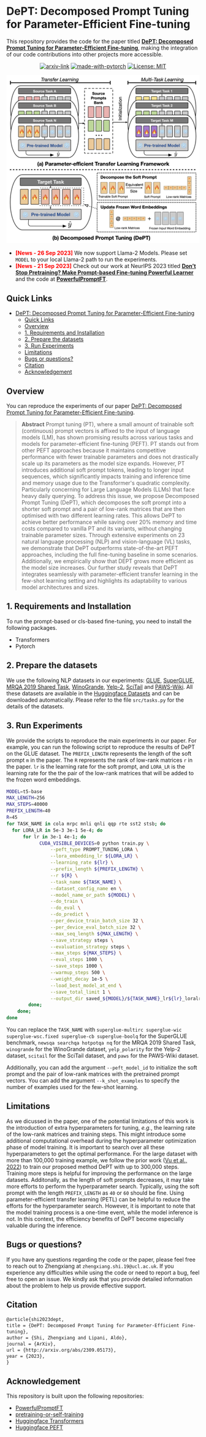 # DePT: Decomposed Prompt Tuning for Parameter-Efficient Fine-tuning
This repository provides the code for the paper titled **[DePT: Decomposed Prompt Tuning for Parameter-Efficient Fine-tuning]()**, making the integration of our code contributions into other projects more accessible.

<div align="center">

  [![arxiv-link](https://img.shields.io/badge/Paper-PDF-red?style=flat&logo=arXiv&logoColor=red)]()
  [![made-with-pytorch](https://img.shields.io/badge/Made%20with-PyTorch-brightgreen)](https://pytorch.org/)
  [![License: MIT](https://img.shields.io/badge/License-MIT-yellow.svg)](https://opensource.org/licenses/MIT)
</div>

<p align="center">
  <img src="asset/ours.png" width="550"></a>
  <br />
</p>


- **<span style="color:red;">[News - 26 Sep 2023]</span>** We now support Llama-2 Models. Please set `MODEL` to your local Llama-2 path to run the experiments.
- **<span style="color:red;">[News - 21 Sep 2023]</span>** Check out our work at NeurIPS 2023 titled **[Don’t Stop Pretraining? Make Prompt-based Fine-tuning Powerful Learner](https://arxiv.org/abs/2305.01711)** and the code at **[PowerfulPromptFT](https://github.com/ZhengxiangShi/PowerfulPromptFT)**.

## Quick Links
- [DePT: Decomposed Prompt Tuning for Parameter-Efficient Fine-tuning](#dept-decomposed-prompt-tuning-for-parameter-efficient-fine-tuning)
  - [Quick Links](#quick-links)
  - [Overview](#overview)
  - [1. Requirements and Installation](#1-requirements-and-installation)
  - [2. Prepare the datasets](#2-prepare-the-datasets)
  - [3. Run Experiments](#3-run-experiments)
  - [Limitations](#limitations)
  - [Bugs or questions?](#bugs-or-questions)
  - [Citation](#citation)
  - [Acknowledgement](#acknowledgement)


## Overview
You can reproduce the experiments of our paper [DePT: Decomposed Prompt Tuning for Parameter-Efficient Fine-tuning](https://arxiv.org/abs/2309.05173).

> **Abstract**
> Prompt tuning (PT), where a small amount of trainable soft (continuous) prompt vectors is affixed to the input of language models (LM), has shown promising results across various tasks and models for parameter-efficient fine-tuning (PEFT). PT stands out from other PEFT approaches because it maintains competitive performance with fewer trainable parameters and does not drastically scale up its parameters as the model size expands. However, PT introduces additional soft prompt tokens, leading to longer input sequences, which significantly impacts training and inference time and memory usage due to the Transformer's quadratic complexity. Particularly concerning for Large Language Models (LLMs) that face heavy daily querying. To address this issue, we propose Decomposed Prompt Tuning (DePT), which decomposes the soft prompt into a shorter soft prompt and a pair of low-rank matrices that are then optimised with two different learning rates. This allows DePT to achieve better performance while saving over 20% memory and time costs compared to vanilla PT and its variants, without changing trainable parameter sizes. Through extensive experiments on 23 natural language processing (NLP) and vision-language (VL) tasks, we demonstrate that DePT outperforms state-of-the-art PEFT approaches, including the full fine-tuning baseline in some scenarios. Additionally, we empirically show that DEPT grows more efficient as the model size increases. Our further study reveals that DePT integrates seamlessly with parameter-efficient transfer learning in the few-shot learning setting and highlights its adaptability to various model architectures and sizes.

## 1. Requirements and Installation
To run the prompt-based or cls-based fine-tuning, you need to install the following packages.
- Transformers
- Pytorch

## 2. Prepare the datasets
We use the following NLP datasets in our experiments: [GLUE](https://huggingface.co/datasets/glue), [SuperGLUE](https://huggingface.co/datasets/super_glue), [MRQA 2019 Shared Task](https://huggingface.co/lucadiliello), [WinoGrande](https://huggingface.co/datasets/winogrande), [Yelp-2](https://huggingface.co/datasets/yelp_polarity), [SciTail](https://huggingface.co/datasets/scitail/viewer/snli_format/train) and [PAWS-Wiki](https://huggingface.co/datasets/paws). All these datasets are available in the [Huggingface Datasets](https://huggingface.co/datasets) and can be downloaded automatically. Please refer to the file `src/tasks.py` for the details of the datasets. 

## 3. Run Experiments
We provide the scripts to reproduce the main experiments in our paper.
For example, you can run the following script to reproduce the results of DePT on the GLUE dataset. The `PREFIX_LENGTH` represents the length of the soft prompt `m` in the paper. The `R` represents the rank of low-rank matrices `r` in the paper. `lr` is the learning rate for the soft prompt, and `LORA_LR` is the learning rate for the the pair of the low-rank matrices that will be added to the frozen word embeddings.
```sh
MODEL=t5-base
MAX_LENGTH=256
MAX_STEPS=40000
PREFIX_LENGTH=40 
R=45
for TASK_NAME in cola mrpc mnli qnli qqp rte sst2 stsb; do
  for LORA_LR in 5e-3 3e-1 5e-4; do
      for lr in 3e-1 4e-1; do
            CUDA_VISIBLE_DEVICES=0 python train.py \
                --peft_type PROMPT_TUNING_LORA \
                --lora_embedding_lr ${LORA_LR} \
                --learning_rate ${lr} \
                --prefix_length ${PREFIX_LENGTH} \
                --r ${R} \
                --task_name ${TASK_NAME} \
                --dataset_config_name en \
                --model_name_or_path ${MODEL} \
                --do_train \
                --do_eval \
                --do_predict \
                --per_device_train_batch_size 32 \
                --per_device_eval_batch_size 32 \
                --max_seq_length ${MAX_LENGTH} \
                --save_strategy steps \
                --evaluation_strategy steps \
                --max_steps ${MAX_STEPS} \
                --eval_steps 1000 \
                --save_steps 1000 \
                --warmup_steps 500 \
                --weight_decay 1e-5 \
                --load_best_model_at_end \
                --save_total_limit 1 \
                --output_dir saved_${MODEL}/${TASK_NAME}_lr${lr}_loralr${LORA_LR}_pl${PREFIX_LENGTH}_r${R}_st${MAX_STEPS};
        done;
    done;
done
```
You can replace the `TASK_NAME` with `superglue-multirc superglue-wic superglue-wsc.fixed superglue-cb superglue-boolq` for the SuperGLUE benchmark, `newsqa searchqa hotpotqa nq` for the MRQA 2019 Shared Task, `winogrande` for the WinoGrande dataset, `yelp_polarity` for the Yelp-2 dataset, `scitail` for the SciTail dataset, and `paws` for the PAWS-Wiki dataset. 

Additionally, you can add the argument `--peft_model_id` to initialize the soft prompt and the pair of low-rank matrices with the pretrained prompt vectors. You can add the argument `--k_shot_examples` to specify the number of examples used for the few-shot learning.

## Limitations
As we dicussed in the paper, one of the potential limitations of this work is the introduction of extra hyperparameters for tuning, *e.g.*, the learning rate of the low-rank matrices and training steps. This might introduce some additional computational overhead during the hyperparameter optimization phase of model training. It is important to search over all these hyperparameters to get the optimal performance. For the large dataset with more than 100,000 training example, we follow the prior work ([Vu et al., 2022](https://aclanthology.org/2022.acl-long.346/)) to train our proposed method DePT with up to 300,000 steps. Training more steps is helpful for improving the performance on the large datasets. Additonally, as the length of soft prompts decreases, it may take more efforts to perform the hyperparameter search. Typically, using the soft prompt with the length `PREFIX_LENGTH` as `40` or `60` should be fine. Using parameter-efficient transfer learning (PETL) can be helpful to reduce the efforts for the hyperparameter search. However, it is important to note that the model training process is a one-time event, while the model inference is not. In this context, the efficiency benefits of DePT become especially valuable during the inference.


## Bugs or questions?
If you have any questions regarding the code or the paper, please feel free to reach out to Zhengxiang at `zhengxiang.shi.19@ucl.ac.uk`.  If you experience any difficulties while using the code or need to report a bug, feel free to open an issue. We kindly ask that you provide detailed information about the problem to help us provide effective support.

## Citation
```
@article{shi2023dept,
title = {DePT: Decomposed Prompt Tuning for Parameter-Efficient Fine-tuning},
author = {Shi, Zhengxiang and Lipani, Aldo},
journal = {ArXiv},
url = {http://arxiv.org/abs/2309.05173},
year = {2023},
}
```

## Acknowledgement
This repository is built upon the following repositories:
- [PowerfulPromptFT](https://github.com/ZhengxiangShi/PowerfulPromptFT)
- [pretraining-or-self-training](https://github.com/amzn/pretraining-or-self-training)
- [Huggingface Transformers](https://github.com/huggingface/transformers)
- [Huggingface PEFT](https://github.com/huggingface/peft)
